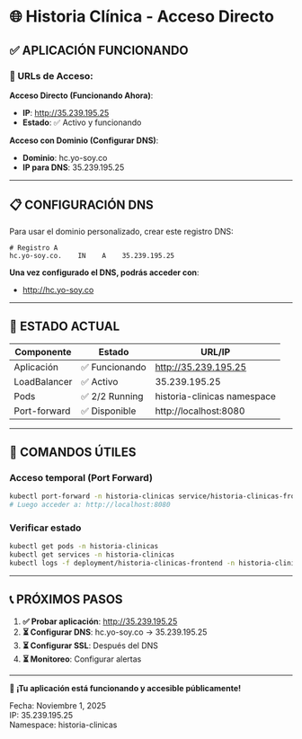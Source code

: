 # 🌐 Historia Clínica - Acceso Directo

## ✅ APLICACIÓN FUNCIONANDO

### 🔗 URLs de Acceso:

**Acceso Directo (Funcionando Ahora)**:
- **IP**: http://35.239.195.25
- **Estado**: ✅ Activo y funcionando

**Acceso con Dominio (Configurar DNS)**:
- **Dominio**: hc.yo-soy.co
- **IP para DNS**: 35.239.195.25

---

## 📋 CONFIGURACIÓN DNS

Para usar el dominio personalizado, crear este registro DNS:

```dns
# Registro A
hc.yo-soy.co.    IN    A    35.239.195.25
```

**Una vez configurado el DNS, podrás acceder con**:
- http://hc.yo-soy.co

---

## 🚀 ESTADO ACTUAL

| Componente | Estado | URL/IP |
|------------|--------|---------|
| Aplicación | ✅ Funcionando | http://35.239.195.25 |
| LoadBalancer | ✅ Activo | 35.239.195.25 |
| Pods | ✅ 2/2 Running | historia-clinicas namespace |
| Port-forward | ✅ Disponible | http://localhost:8080 |

---

## 🔧 COMANDOS ÚTILES

### Acceso temporal (Port Forward)
```bash
kubectl port-forward -n historia-clinicas service/historia-clinicas-frontend 8080:8080
# Luego acceder a: http://localhost:8080
```

### Verificar estado
```bash
kubectl get pods -n historia-clinicas
kubectl get services -n historia-clinicas
kubectl logs -f deployment/historia-clinicas-frontend -n historia-clinicas
```

---

## 📞 PRÓXIMOS PASOS

1. **✅ Probar aplicación**: http://35.239.195.25
2. **⏳ Configurar DNS**: hc.yo-soy.co → 35.239.195.25
3. **⏳ Configurar SSL**: Después del DNS
4. **⏳ Monitoreo**: Configurar alertas

---

**🎉 ¡Tu aplicación está funcionando y accesible públicamente!**

Fecha: Noviembre 1, 2025  
IP: 35.239.195.25  
Namespace: historia-clinicas